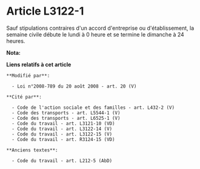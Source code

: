 # Article L3122-1

Sauf stipulations contraires d'un accord d'entreprise ou d'établissement, la semaine civile débute le lundi à 0 heure et se
termine le dimanche à 24 heures.

**Nota:**



**Liens relatifs à cet article**

	**Modifié par**:

	  - Loi n°2008-789 du 20 août 2008 - art. 20 (V)

	**Cité par**:

	  - Code de l'action sociale et des familles - art. L432-2 (V)
	  - Code des transports - art. L5544-1 (V)
	  - Code des transports - art. L6525-1 (V)
	  - Code du travail - art. L3121-10 (VD)
	  - Code du travail - art. L3122-14 (V)
	  - Code du travail - art. L3122-15 (V)
	  - Code du travail - art. R3124-15 (VD)

	**Anciens textes**:

	  - Code du travail - art. L212-5 (AbD)

